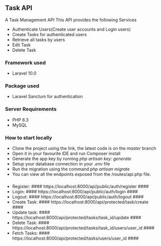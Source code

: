 ## Task API

A Task Management API
This API provides the following Services

- Authenticate Users(Create user accounts and Login users)
- Create Tasks for authenticated users
- Retrieve all tasks by users
- Edit Task
- Delete Task

### Framework used
- Laravel 10.0

### Package used
- Laravel Sanctum for authentication

### Server Requirements
- PHP 8.3
- MySQL
 
### How to start locally
- Clone the project using the link, the latest code is on the *master* branch
- Open it in your favourite IDE and run Composer install
- Generate the app key by running *php artisan key: generate*
- Setup your database connection in your *.env* file
- Run the migration using the command *php artisan migrate*
- You can view all the endpoints exposed from the /routes/api.php file.

###  
- Register: #### https://localhost:8000/api/public/auth/register ####
- Login: #### https://localhost:8000/api/public/auth/login ####
- Logout: #### https://localhost:8000/api/public/auth/logout ####
- Create Task: #### https://localhost:8000/api/protected/task/create ####
- Update task: #### https://localhost:8000/api/protected/tasks/task_id/update ####
- Delete Task: #### https://localhost:8000/api/protected/tasks/task_id/users/user_id ####
- Fetch Tasks: #### https://localhost:8000/api/protected/tasks/users/user_id ####


